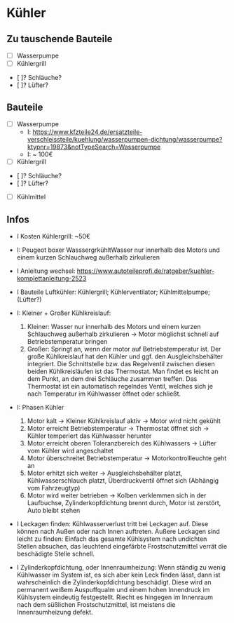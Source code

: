 # Kühler

## Zu tauschende Bauteile
- [ ] Wasserpumpe
- [ ] Kühlergrill 
- [ ]? Schläuche?
- [ ]? Lüfter?

## Bauteile
- [ ] Wasserpumpe
    - I: https://www.kfzteile24.de/ersatzteile-verschleissteile/kuehlung/wasserpumpen-dichtung/wasserpumpe?ktypnr=19873&notTypeSearch=Wasserpumpe
    - I: ~ 100€
- [ ] Kühlergrill 
- [ ]? Schläuche?
- [ ]? Lüfter?
- [ ] Kühlmittel


## Infos

- I Kosten Kühlergrill: ~50€
- I: Peugeot boxer WasssergrkühltWasser nur innerhalb des Motors und einem kurzen Schlauchweg außerhalb zirkulieren
- I Anleitung wechsel: https://www.autoteileprofi.de/ratgeber/kuehler-komplettanleitung-2523
- I Bauteile Luftkühler: Kühlergrill; Kühlerventilator; Kühlmittelpumpe; (Lüfter?)
- I: Kleiner + Großer Kühlkreislauf: 
    1. Kleiner: Wasser nur innerhalb des Motors und einem kurzen Schlauchweg außerhalb zirkulieren -> Motor möglichst schnell auf Betriebstemperatur bringen
    2. Großer: Springt an, wenn der motor auf Betriebstemperatur ist. Der große Kühlkreislauf hat den Kühler und ggf. den Ausgleichsbehälter integriert. Die Schnittstelle bzw. das Regelventil zwischen diesen beiden Kühlkreisläufen ist das Thermostat. Man findet es leicht an dem Punkt, an dem drei Schläuche zusammen treffen. Das Thermostat ist ein automatisch regelndes Ventil, welches sich je nach Temperatur im Kühlwasser öffnet oder schließt.
- I: Phasen Kühler 
    1. Motor kalt → Kleiner Kühlkreislauf aktiv → Motor wird nicht gekühlt
    2. Motor erreicht Betriebstemperatur → Thermostat öffnet sich → Kühler temperiert das Kühlwasser herunter
    3. Motor erreicht oberen Toleranzbereich des Kühlwassers → Lüfter vom Kühler wird angeschaltet
    3. Motor überschreitet Betriebstemperatur → Motorkontrollleuchte geht an
    4. Motor erhitzt sich weiter → Ausgleichsbehälter platzt, Kühlwasserschlauch platzt, Überdruckventil öffnet sich (Abhängig vom Fahrzeugtyp)
    5. Motor wird weiter betrieben → Kolben verklemmen sich in der Laufbuchse, Zylinderkopfdichtung brennt durch, Motor ist zerstört, Auto bleibt stehen
    
- I Leckagen finden: Kühlwasserverlust tritt bei Leckagen auf. Diese können nach Außen oder nach Innen auftreten. Äußere Leckagen sind leicht zu finden: Einfach das gesamte Kühlsystem nach undichten Stellen absuchen, das leuchtend eingefärbte Frostschutzmittel verrät die beschädigte Stelle schnell.
- I Zylinderkopfdichtung, oder Innenraumheizung: Wenn ständig zu wenig Kühlwasser im System ist, es sich aber kein Leck finden lässt, dann ist wahrscheinlich die Zylinderkopfdichtung beschädigt. Diese wird an permanent weißem Auspuffqualm und einem hohen Innendruck im Kühlsystem eindeutig festgestellt. Riecht es hingegen im Innenraum nach dem süßlichen Frostschutzmittel, ist meistens die Innenraumheizung defekt.

